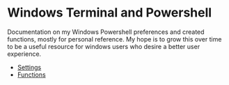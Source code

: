 # Windows Terminal and Powershell
Documentation on my Windows Powershell preferences and created functions, mostly for personal reference. 
My hope is to grow this over time to be a useful resource for windows users who desire a better user experience. 


- [Settings](https://github.com/H3AR7B3A7/WindowsTerminalAndPowershell/blob/master/settings.md)
- [Functions](https://github.com/H3AR7B3A7/WindowsTerminalAndPowershell/blob/master/functions.md)
